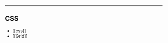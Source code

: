 --------------------------------------------------------------------------------
CSS
--------------------------------------------------------------------------------
* [[css]]
* [[Grid]]
